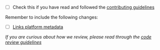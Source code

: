 <!--
Thanks for contributing to Backpack :pray:
Please include a description of the changes you are introducing and some screenshots if appropriate.
-->

+ [ ] Check this if you have read and followed the [contributing guidelines](https://github.com/Skyscanner/backpack/blob/main/CONTRIBUTING.md)

Remember to include the following changes:
+ [ ] [Links platform metadata](https://github.com/Skyscanner/backpack-docs/blob/main/docs/src/layouts/links.js)

_If you are curious about how we review, please read through the [code review guidelines](https://github.com/Skyscanner/backpack/blob/main/CODE_REVIEW_GUIDELINES.md)_

